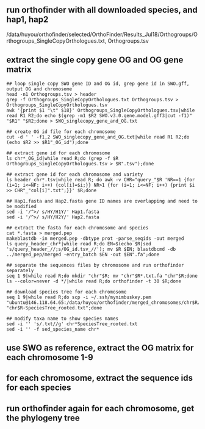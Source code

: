 ## run orthofinder with all downloaded species, and hap1, hap2
/data/huyou/orthofinder/selected/OrthoFinder/Results_Jul18/Orthogroups/Orthogroups_SingleCopyOrthologues.txt, Orthogroups.tsv

## extract the single copy gene OG and OG gene matrix
```
## loop single copy SWO gene ID and OG id, grep gene id in SWO.gff, output OG and chromosome
head -n1 Orthogroups.tsv > header
grep -f Orthogroups_SingleCopyOrthologues.txt Orthogroups.tsv > Orthogroups_SingleCopyOrthologues.tsv
awk '{print $1 "\t" $18}' Orthogroups_SingleCopyOrthologues.tsv|while read R1 R2;do echo $(grep -m1 $R2 SWO.v3.0.gene.model.gff3|cut -f1)" "$R1" "$R2;done > SWO_singlecopy_gene_and_OG.txt

## create OG id file for each chromosome
cut -d ' ' -f1,2 SWO_singlecopy_gene_and_OG.txt|while read R1 R2;do (echo $R2 >> $R1"_OG_id");done

## extract gene id for each chromosome
ls chr*_OG_id|while read R;do (grep -f $R Orthogroups_SingleCopyOrthologues.tsv > $R".tsv");done

## extract gene id for each chromosome and variety
ls header_chr*.tsv|while read R; do awk -v CHR="query_"$R 'NR==1 {for (i=1; i<=NF; i++) {col[i]=$i;}} NR>1 {for (i=1; i<=NF; i++) {print $i >> CHR"_"col[i]".txt";}}' $R;done

## Hap1.fasta and Hap2.fasta gene ID names are overlapping and need to be modified
sed -i '/^>/ s/HY/H1Y/' Hap1.fasta
sed -i '/^>/ s/HY/H2Y/' Hap2.fasta

## extract the fasta for each chromosome and species
cat *.fasta > merged.pep
makeblastdb -in merged.pep -dbtype prot -parse_seqids -out merged
ls query_header_chr*|while read R;do EN=$(echo $R|sed 's/query_header_//;s/OG_id.tsv_//'); mv $R $EN; blastdbcmd -db ../merged_pep/merged -entry_batch $EN -out $EN".fa";done

## separate the sequences files by chromosome and run orthofinder separately
seq 1 9|while read R;do mkdir "chr"$R; mv "chr"$R*.txt.fa "chr"$R;done
ls --color=never -d */|while read R;do orthofinder -t 30 $R;done

## download species tree for each chromosome
seq 1 9|while read R;do scp -i ~/.ssh/mynimbuskey.pem "ubuntu@146.118.64.65:/data/huyou/orthofinder/merged_chromosomes/chr$R/OrthoFinder/Results_Jul24/Species_Tree/SpeciesTree_rooted.txt" "chr$R-SpeciesTree_rooted.txt";done

## modify taxa name to show species names
sed -i '' 's/.txt//g' chr*SpeciesTree_rooted.txt
sed -i '' -f sed_species_name chr* 
```
## use SWO as reference, extract the OG matrix for each chromosome 1-9

## for each chromosome, extract the sequence ids for each species

## run orthofinder again for each chromosome, get the phylogeny tree

